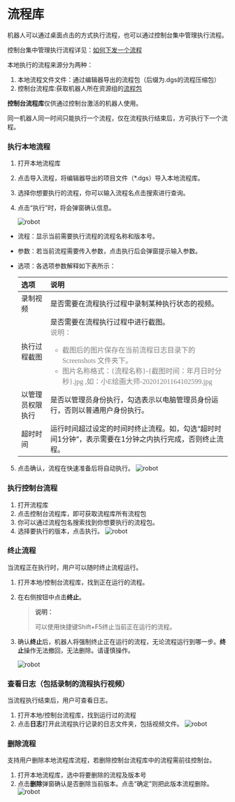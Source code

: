 # 流程库

机器人可以通过桌面点击的方式执行流程，也可以通过控制台集中管理执行流程。

控制台集中管理执行流程详见：[如何下发一个流程](../Console/process/runProcess.md?_v=v2020.4)

本地执行的流程来源分为两种：
1. 本地流程文件文件：通过编辑器导出的流程包（后缀为.dgs的流程压缩包）
2. 控制台流程库:获取机器人所在资源组的[流程包](..\Console\packages\aboutPackages.md?_v=v2020.4)

**控制台流程库**仅供通过控制台激活的机器人使用。

同一机器人同一时间只能执行一个流程，仅在流程执行结束后，方可执行下一个流程。


### 执行本地流程
1. 打开本地流程库
2. 点击导入流程，将编辑器导出的项目文件（*.dgs）导入本地流程库。
3. 选择你想要执行的流程，你可以输入流程名点击搜索进行查询。
4. 点击“执行”时，将会弹窗确认信息。
    
    ![robot](https://docimages.blob.core.chinacloudapi.cn/images/Robot/flowofexecution20201201.png)
    
- 流程：显示当前需要执行流程的流程名称和版本号。
- 参数：若当前流程需要传入参数，点击执行后会弹窗提示输入参数。
- 选项：各选项参数解释如下表所示：

  
  |  选项    |说明      |
  | :---- | :---- |
  |   录制视频   |是否需要在流程执行过程中录制某种执行状态的视频。|
  |   执行过程截图   |是否需要在流程执行过程中进行截图。<br><font color="grey" size="3" face="楷体"> 说明：<br>  <ul><li>截图后的图片保存在当前流程日志目录下的 Screenshots 文件夹下。</li><li>图片名称格式：{流程名称}-{截图时间：年月日时分秒}.jpg ,如：小E绘画大师-20201201164102599.jpg </li> </ul> </font>  |
  |   以管理员权限执行   |是否以管理员身份执行，勾选表示以电脑管理员身份运行，否则以普通用户身份执行。      |
  |   超时时间   | 运行时间超过设定的时间时终止流程。如，勾选“超时时间1分钟”，表示需要在1分钟之内执行完成，否则终止流程。|   


5. 点击确认，流程在快速准备后将自动执行。
![robot](https://docimages.blob.core.chinacloudapi.cn/images/Robot/Robot-Process-0.png)


### 执行控制台流程
1. 打开流程库
2. 点击控制台流程库，即可获取流程库所有流程包
3. 你可以通过流程包名搜索找到你想要执行的流程包。
4. 选择要执行的版本，点击执行。
    ![robot](https://docimages.blob.core.chinacloudapi.cn/images/Robot/Robot-Process-Console-0.png)


### 终止流程

当流程正在执行时，用户可以随时终止流程运行。

1. 打开本地/控制台流程库，找到正在运行的流程。
2. 在右侧按钮中点击**终止**。
   >**说明：**
   >
   >可以使用快捷键Shift+F5终止当前正在运行的流程。

3. 确认**终止**后，机器人将强制终止正在运行的流程，无论流程运行到哪一步。**终止**操作无法撤回，无法删除。请谨慎操作。

    ![robot](https://docimages.blob.core.chinacloudapi.cn/images/Robot/Robot-Process-Kill-0.png)


### 查看日志（包括录制的流程执行视频）

当流程执行结束后，用户可查看日志。
1. 打开本地/控制台流程库，找到运行过的流程
2. 点击**日志**打开此流程执行记录的日志文件夹，包括视频文件。
    ![robot](https://docimages.blob.core.chinacloudapi.cn/images/Robot/Robot-Process-Log-0.png)

### 删除流程
支持用户删除本地流程库流程，若删除控制台流程库中的流程需前往控制台。
1. 打开本地流程库，选中将要删除的流程及版本号
2. 点击**删除**弹窗确认是否删除当前版本。点击“确定”则把此版本流程删除。
    ![robot](https://docimages.blob.core.chinacloudapi.cn/images/Robot/robot-deleteflow-1.png)

